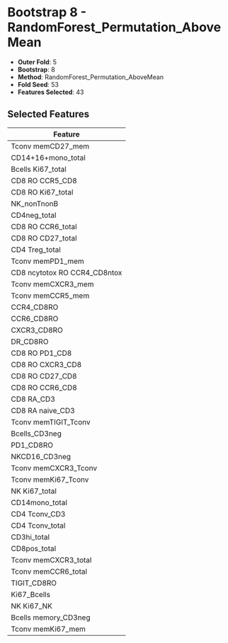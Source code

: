 # Bootstrap 8 - RandomForest_Permutation_AboveMean

- **Outer Fold**: 5
- **Bootstrap**: 8
- **Method**: RandomForest_Permutation_AboveMean
- **Fold Seed**: 53
- **Features Selected**: 43

## Selected Features

| Feature |
|---------|
| Tconv memCD27_mem |
| CD14+16+mono_total |
| Bcells Ki67_total |
| CD8 RO CCR5_CD8 |
| CD8 RO Ki67_total |
| NK_nonTnonB |
| CD4neg_total |
| CD8 RO CCR6_total |
| CD8 RO CD27_total |
| CD4 Treg_total |
| Tconv memPD1_mem |
| CD8 ncytotox RO CCR4_CD8ntox |
| Tconv memCXCR3_mem |
| Tconv memCCR5_mem |
| CCR4_CD8RO |
| CCR6_CD8RO |
| CXCR3_CD8RO |
| DR_CD8RO |
| CD8 RO PD1_CD8 |
| CD8 RO CXCR3_CD8 |
| CD8 RO CD27_CD8 |
| CD8 RO CCR6_CD8 |
| CD8 RA_CD3 |
| CD8 RA naive_CD3 |
| Tconv memTIGIT_Tconv |
| Bcells_CD3neg |
| PD1_CD8RO |
| NKCD16_CD3neg |
| Tconv memCXCR3_Tconv |
| Tconv memKi67_Tconv |
| NK Ki67_total |
| CD14mono_total |
| CD4 Tconv_CD3 |
| CD4 Tconv_total |
| CD3hi_total |
| CD8pos_total |
| Tconv memCXCR3_total |
| Tconv memCCR6_total |
| TIGIT_CD8RO |
| Ki67_Bcells |
| NK Ki67_NK |
| Bcells memory_CD3neg |
| Tconv memKi67_mem |

